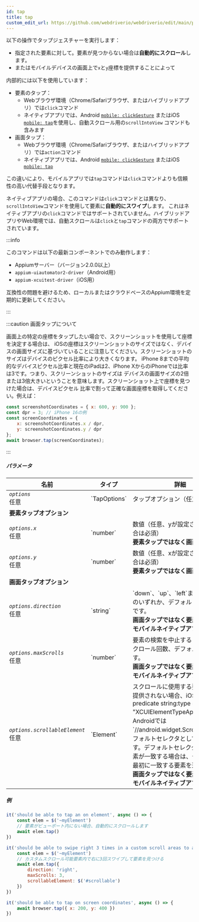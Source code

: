```yaml
---
id: tap
title: tap
custom_edit_url: https://github.com/webdriverio/webdriverio/edit/main/packages/webdriverio/src/commands/mobile/tap.ts
---
```


以下の操作でタップジェスチャーを実行します：
- 指定された要素に対して。要素が見つからない場合は**自動的にスクロール**します。
- またはモバイルデバイスの画面上で`x`と`y`座標を提供することによって

内部的には以下を使用しています：
- 要素のタップ：
     - Webブラウザ環境（Chrome/Safariブラウザ、またはハイブリッドアプリ）では`click`コマンド
     - ネイティブアプリでは、Android [`mobile: clickGesture`](https://github.com/appium/appium-uiautomator2-driver/blob/master/docs/android-mobile-gestures.md#mobile-clickgesture)
またはiOS [`mobile: tap`](https://appium.github.io/appium-xcuitest-driver/latest/reference/execute-methods/#mobile-tap)を使用し、自動スクロール用の`scrollIntoView`
コマンドも含みます
- 画面タップ：
     - Webブラウザ環境（Chrome/Safariブラウザ、またはハイブリッドアプリ）では`action`コマンド
     - ネイティブアプリでは、Android [`mobile: clickGesture`](https://github.com/appium/appium-uiautomator2-driver/blob/master/docs/android-mobile-gestures.md#mobile-clickgesture)
またはiOS [`mobile: tap`](https://appium.github.io/appium-xcuitest-driver/latest/reference/execute-methods/#mobile-tap)

この違いにより、モバイルアプリでは`tap`コマンドは`click`コマンドよりも信頼性の高い代替手段となります。

ネイティブアプリの場合、このコマンドは`click`コマンドとは異なり、`scrollIntoView`コマンドを使用して要素に<strong>自動的にスワイプ</strong>します。
これはネイティブアプリの`click`コマンドではサポートされていません。ハイブリッドアプリやWeb環境では、自動スクロールは`click`と`tap`コマンドの両方でサポートされています。

:::info

このコマンドは以下の最新コンポーネントでのみ動作します：
 - Appiumサーバー（バージョン2.0.0以上）
 - `appium-uiautomator2-driver`（Android用）
 - `appium-xcuitest-driver`（iOS用）

互換性の問題を避けるため、ローカルまたはクラウドベースのAppium環境を定期的に更新してください。

:::

:::caution 画面タップについて

画面上の特定の座標をタップしたい場合で、スクリーンショットを使用して座標を決定する場合は、
iOSの座標はスクリーンショットのサイズではなく、デバイスの画面サイズに基づいていることに注意してください。スクリーンショットのサイズはデバイスのピクセル比率により大きくなります。
iPhone 8までの平均的なデバイスピクセル比率と現在のiPadは2、iPhone XからのiPhoneでは比率は3です。つまり、スクリーンショットのサイズは
デバイスの画面サイズの2倍または3倍大きいということを意味します。スクリーンショット上で座標を見つけた場合は、デバイスピクセル
比率で割って正確な画面座標を取得してください。例えば：

```js
const screenshotCoordinates = { x: 600, y: 900 };
const dpr = 3; // iPhone 16の例
const screenCoordinates = {
    x: screenshotCoordinates.x / dpr,
    y: screenshotCoordinates.y / dpr
};
await browser.tap(screenCoordinates);
```

:::

##### パラメータ

<table>
  <thead>
    <tr>
      <th>名前</th><th>タイプ</th><th>詳細</th>
    </tr>
  </thead>
  <tbody>
    <tr>
      <td><code><var>options</var></code><br /><span className="label labelWarning">任意</span></td>
      <td>`TapOptions`</td>
      <td>タップオプション（任意）</td>
    </tr>
    <tr>
              <td colspan="3"><strong>要素タップオプション</strong></td>
            </tr>
    <tr>
      <td><code><var>options.x</var></code><br /><span className="label labelWarning">任意</span></td>
      <td>`number`</td>
      <td>数値（任意、yが設定されている場合は必須）<br /><strong>要素タップではなく画面タップのみ</strong></td>
    </tr>
    <tr>
      <td><code><var>options.y</var></code><br /><span className="label labelWarning">任意</span></td>
      <td>`number`</td>
      <td>数値（任意、xが設定されている場合は必須）<br /><strong>要素タップではなく画面タップのみ</strong></td>
    </tr>
    <tr>
              <td colspan="3"><strong>画面タップオプション</strong></td>
            </tr>
    <tr>
      <td><code><var>options.direction</var></code><br /><span className="label labelWarning">任意</span></td>
      <td>`string`</td>
      <td>`down`、`up`、`left`または`right`のいずれか、デフォルトは`down`です。<br /><strong>画面タップではなく要素タップのみ</strong><br /><strong>モバイルネイティブアプリのみ</strong></td>
    </tr>
    <tr>
      <td><code><var>options.maxScrolls</var></code><br /><span className="label labelWarning">任意</span></td>
      <td>`number`</td>
      <td>要素の検索を中止するまでの最大スクロール回数、デフォルトは`10`です。<br /><strong>画面タップではなく要素タップのみ</strong><br /><strong>モバイルネイティブアプリのみ</strong></td>
    </tr>
    <tr>
      <td><code><var>options.scrollableElement</var></code><br /><span className="label labelWarning">任意</span></td>
      <td>`Element`</td>
      <td>スクロールに使用する要素。要素が提供されない場合、iOSでは`-ios predicate string:type == "XCUIElementTypeApplication"`、Androidでは`//android.widget.ScrollView'`をデフォルトセレクタとして使用します。デフォルトセレクタに複数の要素が一致する場合は、デフォルトで最初に一致する要素を選択します。<br /><strong>画面タップではなく要素タップのみ</strong><br /><strong>モバイルネイティブアプリのみ</strong></td>
    </tr>
  </tbody>
</table>

##### 例

```js title="element.tap.example.js"
it('should be able to tap an on element', async () => {
    const elem = $('~myElement')
    // 要素がビューポート内にない場合、自動的にスクロールします
    await elem.tap()
})

```

```js title="element.tap.scroll.options.example.js"
it('should be able to swipe right 3 times in a custom scroll areas to an element and tap on the element', async () => {
    const elem = $('~myElement')
    // カスタムスクロール可能要素内で右に3回スワイプして要素を見つける
    await elem.tap({
        direction: 'right',
        maxScrolls: 3,
        scrollableElement: $('#scrollable')
    })
})

```

```js title="screen.tap.example.js"
it('should be able to tap on screen coordinates', async () => {
    await browser.tap({ x: 200, y: 400 })
})
```